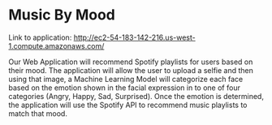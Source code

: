 # Music By Mood

Link to application: http://ec2-54-183-142-216.us-west-1.compute.amazonaws.com/

Our Web Application will recommend Spotify playlists for users based on their mood. The application will allow the user to upload a selfie and then using that image, a Machine Learning Model will categorize each face based on the emotion shown in the facial expression in to one of four categories (Angry, Happy, Sad, Surprised). Once the emotion is determined, the application will use the Spotify API to recommend music playlists to match that mood.
